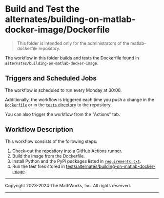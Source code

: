 # Build and Test the alternates/building-on-matlab-docker-image/Dockerfile

> This folder is intended only for the administrators of the matlab-dockerfile repository.

The workflow in this folder builds and tests the Dockerfile found in `alternates/building-on-matlab-docker-image`.

## Triggers and Scheduled Jobs

The workflow is scheduled to run every Monday at 00:00.

Additionally, the workflow is triggered each time you push a change in the [`Dockerfile`](../../alternates/building-on-matlab-docker-image/Dockerfile) or in the [`tests` directory](../../tests) to the repository.

You can also trigger the workflow from the "Actions" tab.

## Workflow Description

This workflow consists of the following steps:

1. Check-out the repository into a GitHub Actions runner.
2. Build the image from the Dockerfile.
3. Install Python and the PyPi packages listed in [`requirements.txt`](../../tests/requirements.txt).
4. Run the test files stored in [tests/alternates/building-on-matlab-docker-image](../../tests/alternates/building-on-matlab-docker-image).

---

Copyright 2023-2024 The MathWorks, Inc. All rights reserved.

---

